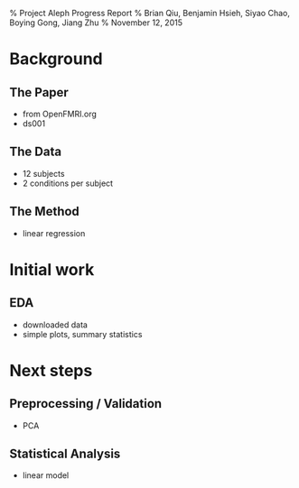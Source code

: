 % Project Aleph Progress Report
% Brian Qiu, Benjamin Hsieh, Siyao Chao, Boying Gong, Jiang Zhu
% November 12, 2015

# Background

## The Paper

- from OpenFMRI.org
- ds001

## The Data

- 12 subjects
- 2 conditions per subject

## The Method

- linear regression

# Initial work

## EDA

- downloaded data
- simple plots, summary statistics

# Next steps

## Preprocessing / Validation

- PCA

## Statistical Analysis

- linear model
